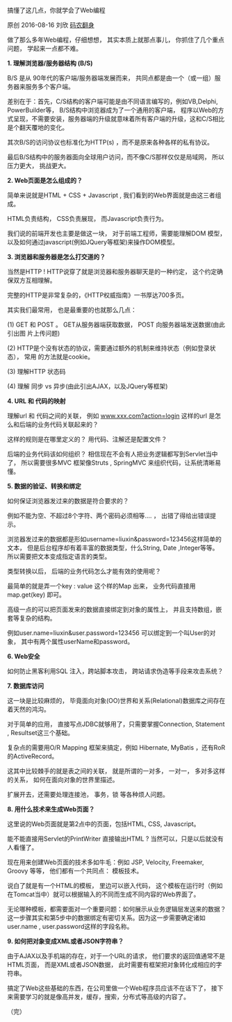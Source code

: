 搞懂了这几点，你就学会了Web编程

原创 2016-08-16 刘欣 [码农翻身](https://mp.weixin.qq.com/s?__biz=MzAxOTc0NzExNg==&mid=2665513276&idx=1&sn=52e8206731e613c60d7ff3b5db9f958b&mpshare=1&scene=24&srcid=0404Gh2xpi2yRVb4ZB78siZZ&key=c6043a089a40b0a368092daf81433bb84bc96d4a0e0fd20d7246e7d3effef0d36d1ccb62f3d9cfe10e365037b89d1977052a88fa1b28b295da3541f019f2fb380cecf89d88b8761c35bec6264dc0e46c&ascene=14&uin=MTc4MzY0ODI0MA%3D%3D&devicetype=Windows+8&version=6206021f&lang=zh_CN&pass_ticket=ccH1AjTvH4ovViy5RLaN28HYqujVlmqkaR0cyA05u4ELnxqPqdXAbgNYeraq97t2&winzoom=1##)

做了那么多年Web编程，仔细想想， 其实本质上就那点事儿， 你抓住了几个重点问题， 学起来一点都不难。

**1.  理解浏览器/服务器结构 (B/S)**

B/S 是从 90年代的客户端/服务器端发展而来， 共同点都是由一个（或一组）服务器来服务多个客户端。 

差别在于：首先，C/S结构的客户端可能是由不同语言编写的，例如VB,Delphi, PowerBuilder等， B/S结构中浏览器成为了一个通用的客户端， 程序以Web的方式呈现，不需要安装，服务器端的升级就意味着所有客户端的升级，这和C/S相比是个翻天覆地的变化。

其次B/S的访问协议也标准化为HTTP(s)  ，而不是原来各种各样的私有协议。

最后B/S结构中的服务器面向全球用户访问，而不像C/S那样仅仅是局域网， 所以压力更大， 挑战更大。

**2. Web页面是怎么组成的？**

简单来说就是HTML + CSS + Javascript ,  我们看到的Web界面就是由这三者组成。

HTML负责结构， CSS负责展现， 而Javascript负责行为。

我们说的前端开发也主要是做这一块， 对于前端工程师，需要能理解DOM 模型，以及如何通过javascript(例如JQuery等框架)来操作DOM模型。

 

**3. 浏览器和服务器是怎么打交道的？**

当然是HTTP !  HTTP说穿了就是浏览器和服务器聊天是的一种约定， 这个约定确保双方互相理解。

完整的HTTP是非常复杂的，《HTTP权威指南》一书厚达700多页。

其实我们最常用， 也是最重要的也就那么几点：

(1) GET 和 POST 。 GET从服务器端获取数据，  POST 向服务器端发送数据(由此引出图						   片上传问题)

(2) HTTP是个没有状态的协议，需要通过额外的机制来维持状态（例如登录状态）， 常用			的方法就是cookie。

(3) 理解HTTP 状态码

(4) 理解 同步 vs 异步(由此引出AJAX，以及JQuery等框架)

**4. URL 和 代码的映射**

理解url 和 代码之间的关联， 例如 www.xxx.com?action=login  这样的url 是怎么和后端的业务代码关联起来的？ 

这样的规则是在哪里定义的？ 用代码、注解还是配置文件？

后端的业务代码该如何组织？ 相信现在不会有人把业务逻辑都写到Servlet当中了，  所以需要很多MVC 框架像Struts , SpringMVC 来组织代码，让系统清晰易懂。

**5. 数据的验证、转换和绑定**

如何保证浏览器发过来的数据是符合要求的？ 

例如不能为空、不超过8个字符、两个密码必须相等....  ， 出错了得给出错误提示。

浏览器发过来的数据都是形如username=liuxin&password=123456这样简单的文本， 但是后台程序却有着丰富的数据类型，什么String, Date ,Integer等等。 所以需要把文本变成指定语言的类型。

类型转换以后， 后端的业务代码怎么才能有效的使用呢？

最简单的就是弄一个key : value 这个样的Map 出来， 业务代码直接用map.get(key) 即可。

高级一点的可以把页面发来的数据直接绑定到对象的属性上， 并且支持数组，嵌套等复杂的结构。

例如user.name=liuxin&user.password=123456  可以绑定到一个叫User的对象， 其中有两个属性userName和password。

**6. Web安全**

如何防止黑客利用SQL 注入，跨站脚本攻击， 跨站请求伪造等手段来攻击系统？

**7. 数据库访问**

这一块是比较麻烦的， 毕竟面向对象(OO)世界和关系(Relational)数据库之间存在着天然的鸿沟。 

对于简单的应用， 直接写点JDBC就够用了，只需要掌握Connection, Statement , Resultset这三个基础。 

复杂点的需要用O/R Mapping 框架来搞定，例如 Hibernate, MyBatis  ，还有RoR的ActiveRecord。

这其中比较棘手的就是表之间的关联， 就是所谓的一对多， 一对一， 多对多这样的关系， 如何在面向对象的世界里描述。

扩展开去，还需要处理连接池， 事务，锁 等各种烦人问题。

**8. 用什么技术来生成Web页面？**

这里说的Web页面就是第2点中的页面，包括HTML, CSS, Javascript。 

能不能直接用Servlet的PrintWriter 直接输出HTML ? 当然可以，只是以后就没有人看懂了。

现在用来创建Web页面的技术多如牛毛：例如 JSP, Velocity, Freemaker, Groovy 等等， 他们都有一个共同点： 模板技术。

说白了就是有一个HTML的模板， 里边可以嵌入代码， 这个模板在运行时（例如在Tomcat当中）就可以根据输入的不同而生成不同内容的Web界面了。 

无论哪种模板，都需要面对一个重要问题：如何展示从业务逻辑层发送来的数据？  这一步骤其实和第5步中的数据绑定有密切关系。因为这一步需要确定诸如user.name  , user.password这样的字段名称。

**9. 如何把对象变成XML或者JSON字符串？**

由于AJAX以及手机端的存在，对于一个URL的请求， 他们要求的返回值通常不是HTML页面， 而是XML或者JSON数据， 此时需要有框架把对象转化成相应的字符串。 

搞定了Web这些基础的东西，在公司里做一个Web程序员应该不在话下了， 接下来需要学习的就是像高并发，缓存，搜索，分布式等高级的内容了。

（完）